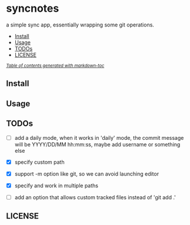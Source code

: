 # syncnotes
a simple sync app, essentially wrapping some git operations.

<!--[!TOC] -->
- [Install](#install)
- [Usage](#usage)
- [TODOs](#todos)
- [LICENSE](#license)

<small><i><a href='http://ecotrust-canada.github.io/markdown-toc/'>Table of contents generated with markdown-toc</a></i></small>

## Install

## Usage

## TODOs
- [ ] add a daily mode, when it works in 'daily' mode, the commit message will be YYYY/DD/MM hh:mm:ss, maybe add username or something else
- [x] specify custom path
- [x] support -m option like git, so we can avoid launching editor 
- [x] specify and work in multiple paths
- [ ] add an option that allows custom tracked files instead of 'git add .'


## LICENSE


